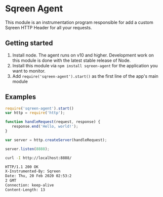 # Sqreen Agent

This module is an instrumentation program responsible for add a custom Sqreen HTTP Header for all your requests.

## Getting started

1. Install node. The agent runs on v10 and higher. Development work on this module is done with the latest stable release of Node.
2. Install this module via `npm install sqreen-agent` for the application you want to monitor.
3. Add `require('sqreen-agent').start()` as the first line of the app's main module

## Examples

```js
require('sqreen-agent').start()
var http = require('http');

function handleRequest(request, response) {
   response.end('Hello, world!');
}

var server = http.createServer(handleRequest);

server.listen(8888);
```

```bash
curl -I http://localhost:8888/
```

```bash
HTTP/1.1 200 OK
X-Instrumented-By: Sqreen
Date: Thu, 20 Feb 2020 02:53:2
2 GMT
Connection: keep-alive
Content-Length: 13
```
